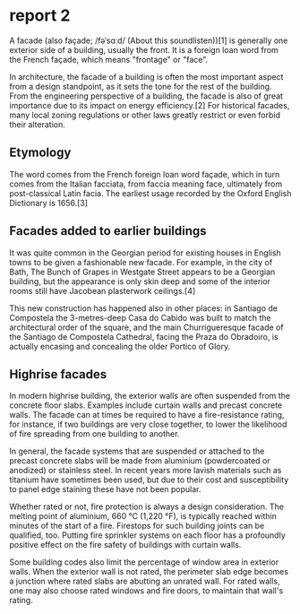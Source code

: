 # report 2

A facade (also façade; /fəˈsɑːd/ (About this soundlisten))[1] is generally one exterior side of a building, usually the front. It is a foreign loan word from the French façade, which means "frontage" or "face".  

In architecture, the facade of a building is often the most important aspect from a design standpoint, as it sets the tone for the rest of the building. From the engineering perspective of a building, the facade is also of great importance due to its impact on energy efficiency.[2] For historical facades, many local zoning regulations or other laws greatly restrict or even forbid their alteration.  

## Etymology  

The word comes from the French foreign loan word façade, which in turn comes from the Italian facciata, from faccia meaning face, ultimately from post-classical Latin facia. The earliest usage recorded by the Oxford English Dictionary is 1656.[3]  


## Facades added to earlier buildings
It was quite common in the Georgian period for existing houses in English towns to be given a fashionable new facade. For example, in the city of Bath, The Bunch of Grapes in Westgate Street appears to be a Georgian building, but the appearance is only skin deep and some of the interior rooms still have Jacobean plasterwork ceilings.[4]  
 
This new construction has happened also in other places: in Santiago de Compostela the 3-metres-deep Casa do Cabido was built to match the architectural order of the square, and the main Churrigueresque facade of the Santiago de Compostela Cathedral, facing the Praza do Obradoiro, is actually encasing and concealing the older Portico of Glory.  
## Highrise facades
In modern highrise building, the exterior walls are often suspended from the concrete floor slabs. Examples include curtain walls and precast concrete walls. The facade can at times be required to have a fire-resistance rating, for instance, if two buildings are very close together, to lower the likelihood of fire spreading from one building to another.  

In general, the facade systems that are suspended or attached to the precast concrete slabs will be made from aluminium (powdercoated or anodized) or stainless steel. In recent years more lavish materials such as titanium have sometimes been used, but due to their cost and susceptibility to panel edge staining these have not been popular.  

Whether rated or not, fire protection is always a design consideration. The melting point of aluminium, 660 °C (1,220 °F), is typically reached within minutes of the start of a fire. Firestops for such building joints can be qualified, too. Putting fire sprinkler systems on each floor has a profoundly positive effect on the fire safety of buildings with curtain walls.  

Some building codes also limit the percentage of window area in exterior walls. When the exterior wall is not rated, the perimeter slab edge becomes a junction where rated slabs are abutting an unrated wall. For rated walls, one may also choose rated windows and fire doors, to maintain that wall's rating.  